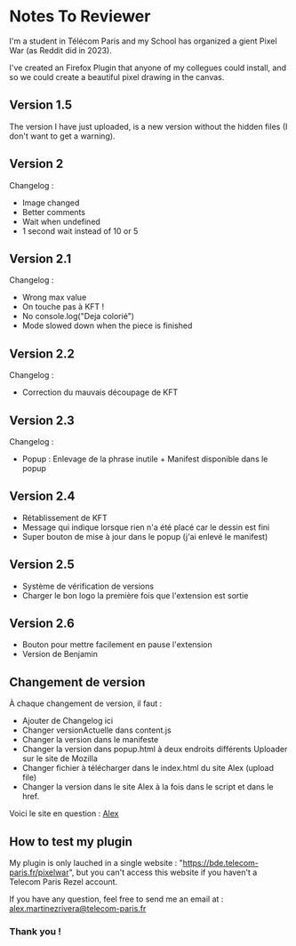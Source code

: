 # Notes To Reviewer

I'm a student in Télécom Paris and my School has organized a gient Pixel War (as Reddit did in 2023).

I've created an Firefox Plugin that anyone of my collegues could install, and so we could create a beautiful pixel drawing in the canvas.

## Version 1.5

The version I have just uploaded, is a new version without the hidden files (I don't want to get a warning).

## Version 2

Changelog :
 - Image changed
 - Better comments
 - Wait when undefined
 - 1 second wait instead of 10 or 5

## Version 2.1

Changelog :
 - Wrong max value
 - On touche pas à KFT !
 - No console.log("Deja colorié")
 - Mode slowed down when the piece is finished

## Version 2.2

Changelog :
 - Correction du mauvais découpage de KFT

## Version 2.3

Changelog :
 - Popup : Enlevage de la phrase inutile + Manifest disponible dans le popup

## Version 2.4
 - Rétablissement de KFT
 - Message qui indique lorsque rien n'a été placé car le dessin est fini
 - Super bouton de mise à jour dans le popup (j'ai enlevé le manifest)

## Version 2.5
 - Système de vérification de versions
 - Charger le bon logo la première fois que l'extension est sortie

## Version 2.6
 - Bouton pour mettre facilement en pause l'extension
 - Version de Benjamin


## Changement de version

À chaque changement de version, il faut :
 - Ajouter de Changelog ici
 - Changer versionActuelle dans content.js
 - Changer la version dans le manifeste
 - Changer la version dans popup.html à deux endroits différents
Uploader sur le site de Mozilla
 - Changer fichier à télécharger dans le index.html du site Alex (upload file)
 - Changer la version dans le site Alex à la fois dans le script et dans le href.

Voici le site en question : [Alex](http://alex.martinezrivera.free.fr/Projets_Info/ExtensionPixelWar/)

## How to test my plugin

My plugin is only lauched in a single website : "https://bde.telecom-paris.fr/pixelwar", but you can't access this website if you haven't a Telecom Paris Rezel account.

If you have any question, feel free to send me an email at : alex.martinezrivera@telecom-paris.fr

### Thank you !